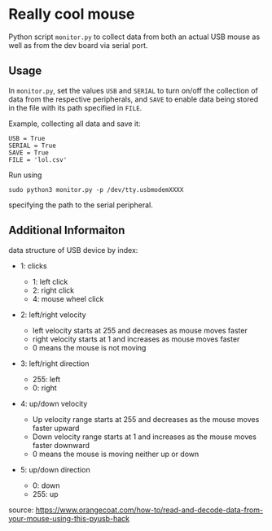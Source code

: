 # Really cool mouse

Python script `monitor.py` to collect data from both an actual USB mouse as well as from the dev board via serial port.

## Usage

In `monitor.py`, set the values `USB` and `SERIAL` to turn on/off the collection of data from the respective peripherals, and `SAVE` to enable data being stored in the file with its path specified in `FILE`.

Example, collecting all data and save it:
```
USB = True
SERIAL = True
SAVE = True
FILE = 'lol.csv'
```
Run using 
```
sudo python3 monitor.py -p /dev/tty.usbmodemXXXX
```
specifying the path to the serial peripheral.

## Additional Informaiton

data structure of USB device by index:

- 1: clicks
    - 1: left click
    - 2: right click
    - 4: mouse wheel click

- 2: left/right velocity
    - left velocity starts at 255 and decreases as mouse moves faster
    - right velocity starts at 1 and increases as mouse moves faster
    - 0 means the mouse is not moving

- 3: left/right direction
    - 255: left
    - 0: right

- 4: up/down velocity
    - Up velocity range starts at 255 and decreases as the mouse moves faster upward
    - Down velocity range starts at 1 and increases as the mouse moves faster downward
    - 0 means the mouse is moving neither up or down

- 5: up/down direction
    - 0: down
    - 255: up

source:
    https://www.orangecoat.com/how-to/read-and-decode-data-from-your-mouse-using-this-pyusb-hack

